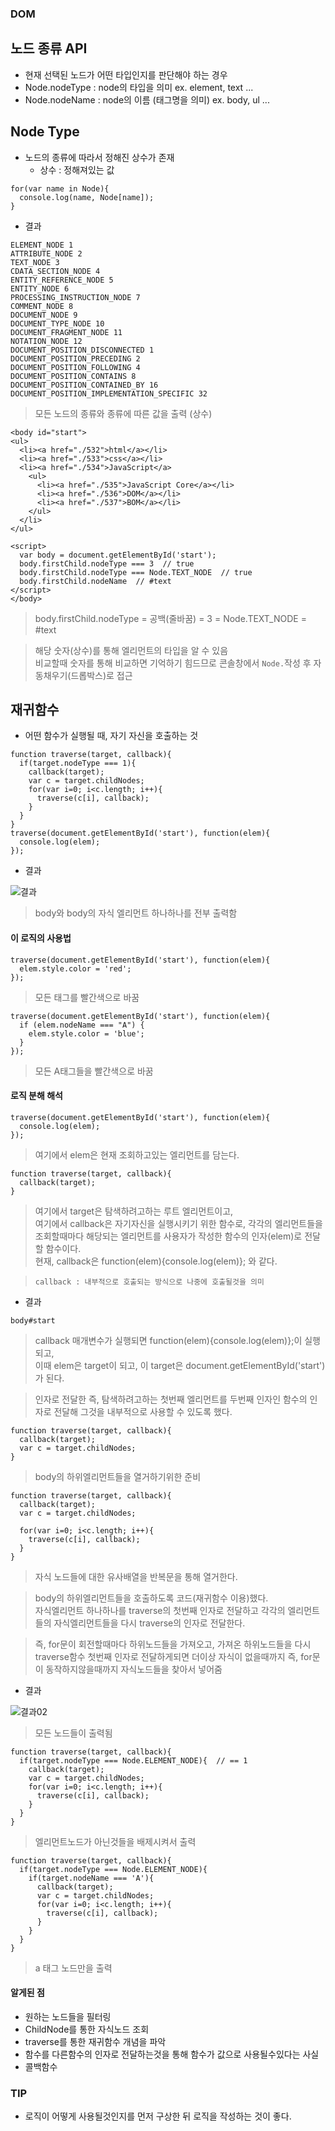 ### DOM
## 노드 종류 API
- 현재 선택된 노드가 어떤 타입인지를 판단해야 하는 경우
- Node.nodeType : node의 타입을 의미 ex. element, text ...
- Node.nodeName : node의 이름 (태그명을 의미) ex. body, ul ...


## Node Type
- 노드의 종류에 따라서 정해진 상수가 존재
  - 상수 : 정해져있는 값
```
for(var name in Node){
  console.log(name, Node[name]);
}
```
- 결과
```
ELEMENT_NODE 1 
ATTRIBUTE_NODE 2 
TEXT_NODE 3 
CDATA_SECTION_NODE 4 
ENTITY_REFERENCE_NODE 5 
ENTITY_NODE 6 
PROCESSING_INSTRUCTION_NODE 7 
COMMENT_NODE 8 
DOCUMENT_NODE 9 
DOCUMENT_TYPE_NODE 10 
DOCUMENT_FRAGMENT_NODE 11 
NOTATION_NODE 12 
DOCUMENT_POSITION_DISCONNECTED 1 
DOCUMENT_POSITION_PRECEDING 2 
DOCUMENT_POSITION_FOLLOWING 4 
DOCUMENT_POSITION_CONTAINS 8 
DOCUMENT_POSITION_CONTAINED_BY 16 
DOCUMENT_POSITION_IMPLEMENTATION_SPECIFIC 32
```
> 모든 노드의 종류와 종류에 따른 값을 출력 (상수)

```
<body id="start">
<ul>
  <li><a href="./532">html</a></li> 
  <li><a href="./533">css</a></li>
  <li><a href="./534">JavaScript</a>
    <ul>
      <li><a href="./535">JavaScript Core</a></li>
      <li><a href="./536">DOM</a></li>
      <li><a href="./537">BOM</a></li>
    </ul>
  </li>
</ul>

<script>
  var body = document.getElementById('start');
  body.firstChild.nodeType === 3  // true
  body.firstChild.nodeType === Node.TEXT_NODE  // true
  body.firstChild.nodeName  // #text
</script>
</body>
```
> body.firstChild.nodeType = 공백(줄바꿈) = 3 = Node.TEXT_NODE = #text

> 해당 숫자(상수)를 통해 엘리먼트의 타입을 알 수 있음<br/>비교할때 숫자를 통해 비교하면 기억하기 힘드므로 콘솔창에서 `Node.`작성 후 자동채우기(드롭박스)로 접근


## 재귀함수
- 어떤 함수가 실행될 때, 자기 자신을 호출하는 것
```
function traverse(target, callback){
  if(target.nodeType === 1){
    callback(target);
    var c = target.childNodes;
    for(var i=0; i<c.length; i++){
      traverse(c[i], callback);       
    }   
  }
}
traverse(document.getElementById('start'), function(elem){
  console.log(elem);
});
```
- 결과

![결과](images/jsw08.png)

> body와 body의 자식 엘리먼트 하나하나를 전부 출력함


#### 이 로직의 사용법
```
traverse(document.getElementById('start'), function(elem){
  elem.style.color = 'red';
});
```
> 모든 태그를 빨간색으로 바꿈
```
traverse(document.getElementById('start'), function(elem){
  if (elem.nodeName === "A") {
    elem.style.color = 'blue';
  }
});
```
> 모든 A태그들을 빨간색으로 바꿈


#### 로직 분해 해석
```
traverse(document.getElementById('start'), function(elem){
  console.log(elem);
});
```
> 여기에서 elem은 현재 조회하고있는 엘리먼트를 담는다.


```
function traverse(target, callback){
  callback(target);
}
```
> 여기에서 target은 탐색하려고하는 루트 엘리먼트이고,<br/>여기에서 callback은 자기자신을 실행시키기 위한 함수로, 각각의 엘리먼트들을 조회할때마다 해당되는 엘리먼트를 사용자가 작성한 함수의 인자(elem)로 전달할 함수이다.<br/>현재, callback은 function(elem){console.log(elem)}; 와 같다.

> `callback : 내부적으로 호출되는 방식으로 나중에 호출될것을 의미`

- 결과
```
body#start
```
> callback 매개변수가 실행되면 function(elem){console.log(elem)};이 실행되고,<br/>이때 elem은 target이 되고, 이 target은 document.getElementById('start')가 된다.

> 인자로 전달한 즉, 탐색하려고하는 첫번째 엘리먼트를 두번째 인자인 함수의 인자로 전달해 그것을 내부적으로 사용할 수 있도록 했다.

```
function traverse(target, callback){
  callback(target);
  var c = target.childNodes;
}
```
> body의 하위엘리먼트들을 열거하기위한 준비
```
function traverse(target, callback){
  callback(target);
  var c = target.childNodes;

  for(var i=0; i<c.length; i++){
    traverse(c[i], callback);       
  } 
}
```
> 자식 노드들에 대한 유사배열을 반복문을 통해 열거한다.

> body의 하위엘리먼트들을 호출하도록 코드(재귀함수 이용)했다.<br/>자식엘리먼트 하나하나를 traverse의 첫번째 인자로 전달하고 각각의 엘리먼트들의 자식엘리먼트들을 다시 traverse의 인자로 전달한다.

> 즉, for문이 회전할때마다 하위노드들을 가져오고, 가져온 하위노드들을 다시 traverse함수 첫번째 인자로 전달하게되면 더이상 자식이 없을때까지 즉, for문이 동작하지않을때까지 자식노드들을 찾아서 넣어줌

- 결과

![결과02](images/jsw09.png)

> 모든 노드들이 출력됨

```
function traverse(target, callback){
  if(target.nodeType === Node.ELEMENT_NODE){  // == 1
    callback(target);
    var c = target.childNodes;
    for(var i=0; i<c.length; i++){
      traverse(c[i], callback);       
    }   
  }
}
```
> 엘리먼트노드가 아닌것들을 배제시켜서 출력

```
function traverse(target, callback){
  if(target.nodeType === Node.ELEMENT_NODE){
    if(target.nodeName === 'A'){
      callback(target);
      var c = target.childNodes;
      for(var i=0; i<c.length; i++){
        traverse(c[i], callback);       
      }
    }   
  }
}
```
> a 태그 노드만을 출력


#### 알게된 점
- 원하는 노드들을 필터링
- ChildNode를 통한 자식노드 조회
- traverse를 통한 재귀함수 개념을 파악
- 함수를 다른함수의 인자로 전달하는것을 통해 함수가 값으로 사용될수있다는 사실
- 콜백함수


### TIP
- 로직이 어떻게 사용될것인지를 먼저 구상한 뒤 로직을 작성하는 것이 좋다.
